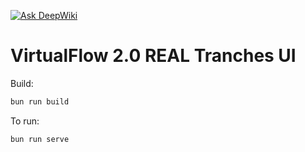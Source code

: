 [![Ask DeepWiki](https://deepwiki.com/badge.svg)](https://deepwiki.com/malets12/Virtual-Flow-UI)
# VirtualFlow 2.0 REAL Tranches UI

Build:

```bash
bun run build
```

To run:

```bash
bun run serve
```
